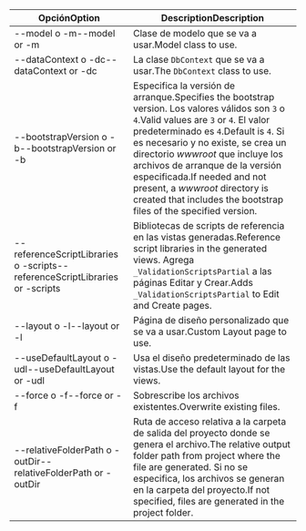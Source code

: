 <!-- Options common to Razor Pages and Controller -->
| <span data-ttu-id="21821-101">Opción</span><span class="sxs-lookup"><span data-stu-id="21821-101">Option</span></span>               | <span data-ttu-id="21821-102">Description</span><span class="sxs-lookup"><span data-stu-id="21821-102">Description</span></span>|
| ----------------- | ------------ |
| <span data-ttu-id="21821-103">--model o -m</span><span class="sxs-lookup"><span data-stu-id="21821-103">--model or -m</span></span>  | <span data-ttu-id="21821-104">Clase de modelo que se va a usar.</span><span class="sxs-lookup"><span data-stu-id="21821-104">Model class to use.</span></span> |
| <span data-ttu-id="21821-105">--dataContext o -dc</span><span class="sxs-lookup"><span data-stu-id="21821-105">--dataContext or -dc</span></span>  | <span data-ttu-id="21821-106">La clase `DbContext` que se va a usar.</span><span class="sxs-lookup"><span data-stu-id="21821-106">The `DbContext` class to use.</span></span> |
| <span data-ttu-id="21821-107">--bootstrapVersion o -b</span><span class="sxs-lookup"><span data-stu-id="21821-107">--bootstrapVersion or -b</span></span>  | <span data-ttu-id="21821-108">Especifica la versión de arranque.</span><span class="sxs-lookup"><span data-stu-id="21821-108">Specifies the bootstrap version.</span></span> <span data-ttu-id="21821-109">Los valores válidos son `3` o `4`.</span><span class="sxs-lookup"><span data-stu-id="21821-109">Valid values are `3` or `4`.</span></span> <span data-ttu-id="21821-110">El valor predeterminado es `4`.</span><span class="sxs-lookup"><span data-stu-id="21821-110">Default is `4`.</span></span> <span data-ttu-id="21821-111">Si es necesario y no existe, se crea un directorio *wwwroot* que incluye los archivos de arranque de la versión especificada.</span><span class="sxs-lookup"><span data-stu-id="21821-111">If needed and not present, a *wwwroot* directory is created that includes the bootstrap files of the specified version.</span></span> |
| <span data-ttu-id="21821-112">--referenceScriptLibraries o -scripts</span><span class="sxs-lookup"><span data-stu-id="21821-112">--referenceScriptLibraries or -scripts</span></span> |  <span data-ttu-id="21821-113">Bibliotecas de scripts de referencia en las vistas generadas.</span><span class="sxs-lookup"><span data-stu-id="21821-113">Reference script libraries in the generated views.</span></span> <span data-ttu-id="21821-114">Agrega `_ValidationScriptsPartial` a las páginas Editar y Crear.</span><span class="sxs-lookup"><span data-stu-id="21821-114">Adds `_ValidationScriptsPartial` to Edit and Create pages.</span></span> |
| <span data-ttu-id="21821-115">--layout o -l</span><span class="sxs-lookup"><span data-stu-id="21821-115">--layout or -l</span></span> | <span data-ttu-id="21821-116">Página de diseño personalizado que se va a usar.</span><span class="sxs-lookup"><span data-stu-id="21821-116">Custom Layout page to use.</span></span> |
| <span data-ttu-id="21821-117">--useDefaultLayout o -udl</span><span class="sxs-lookup"><span data-stu-id="21821-117">--useDefaultLayout or -udl</span></span> | <span data-ttu-id="21821-118">Usa el diseño predeterminado de las vistas.</span><span class="sxs-lookup"><span data-stu-id="21821-118">Use the default layout for the views.</span></span> |
| <span data-ttu-id="21821-119">--force o -f</span><span class="sxs-lookup"><span data-stu-id="21821-119">--force or -f</span></span> | <span data-ttu-id="21821-120">Sobrescribe los archivos existentes.</span><span class="sxs-lookup"><span data-stu-id="21821-120">Overwrite existing files.</span></span> |
| <span data-ttu-id="21821-121">--relativeFolderPath o -outDir</span><span class="sxs-lookup"><span data-stu-id="21821-121">--relativeFolderPath or -outDir</span></span> | <span data-ttu-id="21821-122">Ruta de acceso relativa a la carpeta de salida del proyecto donde se genera el archivo.</span><span class="sxs-lookup"><span data-stu-id="21821-122">The relative output folder path from project where the file are generated.</span></span> <span data-ttu-id="21821-123">Si no se especifica, los archivos se generan en la carpeta del proyecto.</span><span class="sxs-lookup"><span data-stu-id="21821-123">If not specified, files are generated in the project folder.</span></span> |